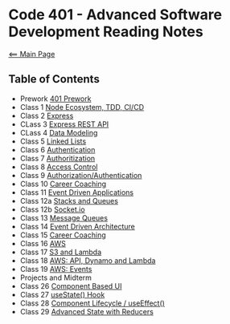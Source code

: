 # Code 401 - Advanced Software Development Reading Notes
[<== Main Page](../README.md)

## Table of Contents

- Prework [401 Prework](prework.md)
- Class 1 [Node Ecosystem, TDD, CI/CD](class-01.md)
- Class 2 [Express](class-02.md)
- CLass 3 [Express REST API](class-03.md)
- CLass 4 [Data Modeling](class-04.md)
- Class 5 [Linked Lists](class-05.md)
- Class 6 [Authentication](class-06.md)
- Class 7 [Authoritization](class-07.md)
- Class 8 [Access Control](class-08.md)
- Class 9 [Authorization/Authentication](class-09.md)
- Class 10 [Career Coaching](class-10.md)
- Class 11 [Event Driven Applications](class-11.md)
- Class 12a [Stacks and Queues](class-12a.md)
- Class 12b [Socket.io](class-12b.md)
- Class 13 [Message Queues](class-13.md)
- Class 14 [Event Driven Architecture](class-14.md)
- Class 15 [Career Coaching](class-15.md)
- Class 16 [AWS](class-16.md)
- Class 17 [S3 and Lambda](class-17.md)
- Class 18 [AWS: API, Dynamo and Lambda](class-18.md)
- Class 19 [AWS: Events](class-19.md)
- Projects and Midterm
- Class 26 [Component Based UI](class-26.md)
- Class 27 [useState() Hook](class-27.md)
- Class 28 [Component Lifecycle / useEffect()](class-28.md)
- Class 29 [Advanced State with Reducers](class-29.md)

